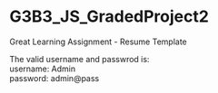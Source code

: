 # G3B3_JS_GradedProject2
Great Learning Assignment - Resume Template

The valid username and passwrod is:  
username: Admin  
password: admin@pass  
